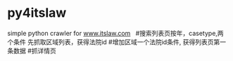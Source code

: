 # py4itslaw
simple python crawler for www.itslaw.com
 
 #搜索列表页按年，casetype,两个条件 先抓取区域列表，获得法院id
 #增加区域一个法院id条件, 获得列表页第一条数据
 #抓详情页
